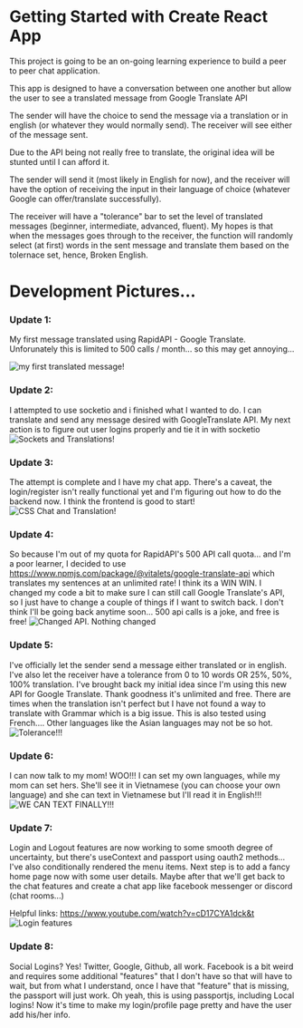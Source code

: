 # Getting Started with Create React App

This project is going to be an on-going learning experience to build a peer to peer chat application.

This app is designed to have a conversation between one another but allow the user to see a translated message from Google Translate API

The sender will have the choice to send the message via a translation or in english (or whatever they would normally send). The receiver will see either of the message sent.

Due to the API being not really free to translate, the original idea will be stunted until I can afford it.

The sender will send it (most likely in English for now), and the receiver will have the option of receiving the input in their language of choice (whatever Google can offer/translate successfully).

The receiver will have a "tolerance" bar to set the level of translated messages (beginner, intermediate, advanced, fluent). My hopes is that when the messages goes through to the receiver, the function will randomly select (at first) words in the sent message and translate them based on the tolernace set, hence, Broken English.

# Development Pictures...

### Update 1:

My first message translated using RapidAPI - Google Translate. Unforunately this is limited to 500 calls / month... so this may get annoying...

![my first translated message!](./devImages/firstTranslatedMessage.png)

### Update 2:

I attempted to use socketio and i finished what I wanted to do. I can translate and send any message desired with GoogleTranslate API. My next action is to figure out user logins properly and tie it in with socketio
![Sockets and Translations!](./devImages/socketandtranslate.png)

### Update 3:

The attempt is complete and I have my chat app. There's a caveat, the login/register isn't really functional yet and I'm figuring out how to do the backend now. I think the frontend is good to start!
![CSS Chat and Translation!](./devImages/addedCSSToChat.png)

### Update 4:

So because I'm out of my quota for RapidAPI's 500 API call quota... and I'm a poor learner, I decided to use https://www.npmjs.com/package/@vitalets/google-translate-api which translates my sentences at an unlimited rate! I think its a WIN WIN. I changed my code a bit to make sure I can still call Google Translate's API, so I just have to change a couple of things if I want to switch back. I don't think I'll be going back anytime soon... 500 api calls is a joke, and free is free!
![Changed API. Nothing changed](./devImages/updatedAPItoUnlimtedUse.png)

### Update 5:

I've officially let the sender send a message either translated or in english. I've also let the receiver have a tolerance from 0 to 10 words OR 25%, 50%, 100% translation. I've brought back my initial idea since I'm using this new API for Google Translate. Thank goodness it's unlimited and free. There are times when the translation isn't perfect but I have not found a way to translate with Grammar which is a big issue. This is also tested using French.... Other languages like the Asian languages may not be so hot.
![Tolerance!!!](./devImages/updateTolerance.png)

### Update 6:

I can now talk to my mom! WOO!!! I can set my own languages, while my mom can set hers. She'll see it in Vietnamese (you can choose your own language) and she can text in Vietnamese but I'll read it in English!!!
![WE CAN TEXT FINALLY!!!](./devImages/userCanSetTheirOwnLanguages.png)

### Update 7:

Login and Logout features are now working to some smooth degree of uncertainty, but there's useContext and passport using oauth2 methods... I've also conditionally rendered the menu items. Next step is to add a fancy home page now with some user details. Maybe after that we'll get back to the chat features and create a chat app like facebook messenger or discord (chat rooms...)

Helpful links: https://www.youtube.com/watch?v=cD17CYA1dck&t
![Login features](./devImages/loginandoutwithpassportjs.png)

### Update 8:

Social Logins? Yes! Twitter, Google, Github, all work. Facebook is a bit weird and requires some additional "features" that I don't have so that will have to wait, but from what I understand, once I have that "feature" that is missing, the passport will just work. Oh yeah, this is using passportjs, including Local logins! Now it's time to make my login/profile page pretty and have the user add his/her info.
<!-- ![Login features](./devImages/loginandoutwithpassportjs.png) -->

